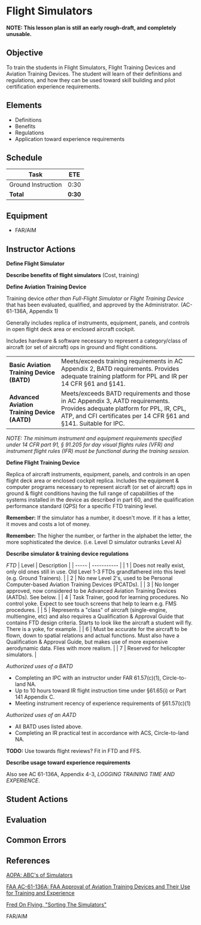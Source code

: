 # Flight Simulators

**NOTE: This lesson plan is still an early rough-draft, and completely unusable.**

## Objective
To train the students in Flight Simulators, Flight Training Devices and Aviation Training Devices. The student will learn of their definitions and regulations, and how they can be used toward skill building and pilot certification experience requirements.

## Elements
- Definitions
- Benefits
- Regulations
- Application toward experience requirements

## Schedule
| Task | ETE |
| ---- | --- |
| Ground Instruction | 0:30 |
| **Total** | **0:30** |

## Equipment
- FAR/AIM

## Instructor Actions

**Define Flight Simulator**

**Describe benefits of flight simulators** (Cost, training)

**Define Aviation Training Device**

Training device _other than Full-Flight Simulator or Flight Training Device_ that has been evaluated, qualified, and approved by the Administrator. (AC-61-136A, Appendix 1)

Generally includes replica of instruments, equipment, panels, and controls in open flight deck area or enclosed aircraft cockpit.

Includes hardware & software necessary to represent a category/class of aircraft (or set of aircraft) ops in ground and flight conditions.

|    |    |
| --- | --- |
| **Basic Aviation Training Device (BATD)** | Meets/exceeds training requirements in AC Appendix 2, BATD requirements. Provides adequate training platform for PPL and IR per 14 CFR §61 and §141. |
| **Advanced Aviation Training Device (AATD)** | Meets/exceeds BATD requirements and those in AC Appendix 3, AATD requirements. Provides adequate platform for PPL, IR, CPL, ATP, and CFI certificates per 14 CFR §61 and §141. Suitable for IPC. |

_NOTE: The minimum instrument and equipment requirements specified
under 14 CFR part 91, § 91.205 for day visual flights rules (VFR) and
instrument flight rules (IFR) must be functional during the training session._

**Define Flight Training Device**

Replica of aircraft instruments, equipment, panels, and controls in an open flight deck area or enclosed cockpit replica. Includes the equipment & computer programs necessary to represent aicraft (or set of aircraft) ops in ground & flight conditions having the full range of capabilities of the systems installed in the device as described in part 60, and the qualification performance standard (QPS) for a specific FTD training level.

**Remember:** If the simulator has a number, it doesn't move. If it has a letter, it moves and costs a lot of money.

**Remember:** The higher the number, or farther in the alphabet the letter, the more sophisticated the device. (i.e. Level D simulator outranks Level A)

**Describe simulator & training device regulations**

_FTD_
| Level | Description |
| ----- | ----------- |
|   1   | Does not really exist, only old ones still in use. Old Level 1-3 FTDs grandfathered into this level (e.g. Ground Trainers). |
|   2   | No new Level 2's, used to be Personal Computer-based Aviation Training Devices (PCATDs). |
|   3   | No longer approved, now considered to be Advanced Aviation Training Devices (AATDs). See below. |
|   4   | Task Trainer, good for learning procedures. No control yoke. Expect to see touch screens that help to learn e.g. FMS procedures. |
|   5   | Represents a "class" of aircraft (single-engine, multiengine, etc) and also requires a Qualification & Approval Guide that contains FTD design criteria. Starts to look like the aircraft a student will fly. There is a yoke, for example. |
|   6   | Must be accurate for the aircraft to be flown, down to spatial relations and actual functions. Must also have a Qualification & Approval Guide, but makes use of more expensive aerodynamic data. Flies with more realism. |
|   7   | Reserved for helicopter simulators. |

_Authorized uses of a BATD_

- Completing an IPC with an instructor under FAR 61.57(c)(1), Circle-to-land NA.
- Up to 10 hours toward IR flight instruction time under §61.65(i) or Part 141 Appendix C.
- Meeting instrument recency of experience requirements of §61.57(c)(1)

_Authorized uses of an AATD_

- All BATD uses listed above.
- Completing an IR practical test in accordance with ACS, Circle-to-land NA.

**TODO:** Use towards flight reviews? Fit in FTD and FFS.

**Describe usage toward experience requirements**

Also see AC 61-136A, Appendix 4-3, _LOGGING TRAINING TIME AND EXPERIENCE_.

## Student Actions

## Evaluation

## Common Errors

## References

[AOPA: ABC's of Simulators](https://www.aopa.org/news-and-media/all-news/2011/may/01/abcs-of-simulators)

[FAA AC-61-136A: FAA Approval of Aviation Training Devices and Their Use for Training and Experience](https://www.faa.gov/documentLibrary/media/Advisory_Circular/AC_61-136A.pdf)

[Fred On Flying, "Sorting The Simulators"](http://www.fredonflying.com/Articles/IFR_Refresher/1104-Sorting-the-Simulators.pdf)

FAR/AIM